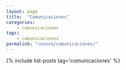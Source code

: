 ```yaml
---
layout: page
title:  "Comunicaciones"
categories:
    - comunicaciones
tags:
    - comunicaciones
permalink: "conoce/comunicaciones/"
---
```

{% include list-posts tag='comunicaciones' %}